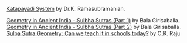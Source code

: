 [Katapayadi System](https://youtu.be/z27TWfYeoHI) by Dr.K. Ramasubramanian.  

[Geometry in Ancient India - Sulbha Sutras (Part 1)](https://youtu.be/KpkNhTnqKtQ) by Bala Girisaballa.    
[Geometry in Ancient India - Sulbha Sutras (Part 2)](https://youtu.be/o4cJtJKhQFA) by Bala Girisaballa.    
[Sulba Sutra Geometry: Can we teach it in schools today?](https://youtu.be/rLI_UU6dfnE) by C.K. Raju   


